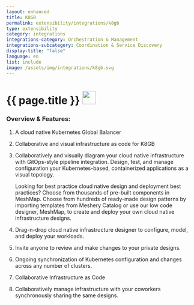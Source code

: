 ```yaml
---
layout: enhanced
title: K8GB
permalink: extensibility/integrations/k8gb
type: extensibility
category: integrations
integrations-category: Orchestration & Management
integrations-subcategory: Coordination & Service Discovery
display-title: "false"
language: en
list: include
image: /assets/img/integrations/k8gb.svg
---
```


<h1>{{ page.title }} <img src="{{ page.image }}" style="width: 35px; height: 35px;" /></h1>


<!-- This needs replaced with the Category property, not the sub-category.
 #### About: A cloud native Kubernetes Global Balancer -->

### Overview & Features:

1. A cloud native Kubernetes Global Balancer

2. Collaborative and visual infrastructure as code for K8GB

4. 
    Collaboratively and visually diagram your cloud native infrastructure with GitOps-style pipeline integration. Design, test, and manage configuration your Kubernetes-based, containerized applications as a visual topology.



    Looking for best practice cloud native design and deployment best practices? Choose from thousands of pre-built components in MeshMap. Choose from hundreds of ready-made design patterns by importing templates from Meshery Catalog or use our low code designer, MeshMap, to create and deploy your own cloud native infrastructure designs.



5. Drag-n-drop cloud native infrastructure designer to configure, model, and deploy your workloads.

6. Invite anyone to review and make changes to your private designs.

7. Ongoing synchronization of Kubernetes configuration and changes across any number of clusters.

8. Collaborative Infrastructure as Code

9. Collaboratively manage infrastructure with your coworkers synchronously sharing the same designs.

